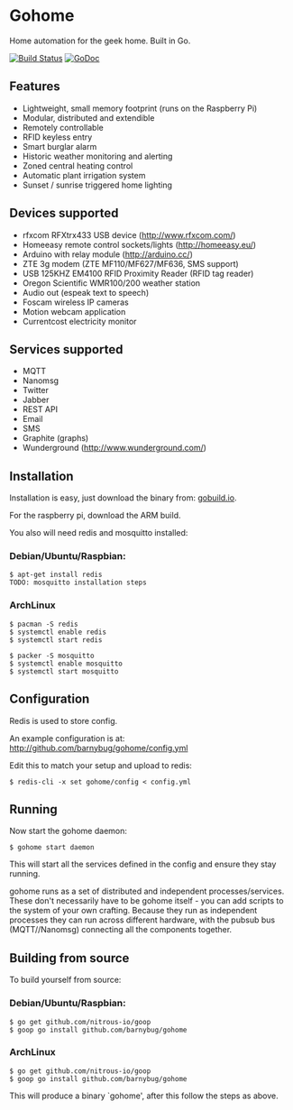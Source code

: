 # Gohome

Home automation for the geek home. Built in Go.

[![Build Status](https://secure.travis-ci.org/barnybug/gohome.png)](http://travis-ci.org/barnybug/gohome)
[![GoDoc](https://godoc.org/github.com/barnybug/gohome?status.svg)](http://godoc.org/github.com/barnybug/gohome)

## Features

- Lightweight, small memory footprint (runs on the Raspberry Pi)
- Modular, distributed and extendible
- Remotely controllable
- RFID keyless entry
- Smart burglar alarm
- Historic weather monitoring and alerting
- Zoned central heating control
- Automatic plant irrigation system
- Sunset / sunrise triggered home lighting

## Devices supported

- rfxcom RFXtrx433 USB device (http://www.rfxcom.com/)
- Homeeasy remote control sockets/lights (http://homeeasy.eu/)
- Arduino with relay module (http://arduino.cc/)
- ZTE 3g modem (ZTE MF110/MF627/MF636, SMS support)
- USB 125KHZ EM4100 RFID Proximity Reader (RFID tag reader)
- Oregon Scientific WMR100/200 weather station
- Audio out (espeak text to speech)
- Foscam wireless IP cameras
- Motion webcam application
- Currentcost electricity monitor

## Services supported

- MQTT
- Nanomsg
- Twitter
- Jabber
- REST API
- Email
- SMS
- Graphite (graphs)
- Wunderground (http://www.wunderground.com/)

## Installation

Installation is easy, just download the binary from:
[gobuild.io](http://gobuild.io/download/github.com/barnybug/gohome).

For the raspberry pi, download the ARM build.

You also will need redis and mosquitto installed:

### Debian/Ubuntu/Raspbian:

    $ apt-get install redis
    TODO: mosquitto installation steps

### ArchLinux

    $ pacman -S redis
    $ systemctl enable redis
    $ systemctl start redis

    $ packer -S mosquitto
    $ systemctl enable mosquitto
    $ systemctl start mosquitto

## Configuration

Redis is used to store config.

An example configuration is at:
http://github.com/barnybug/gohome/config.yml

Edit this to match your setup and upload to redis:

    $ redis-cli -x set gohome/config < config.yml

## Running

Now start the gohome daemon:

    $ gohome start daemon

This will start all the services defined in the config and ensure they stay
running.

gohome runs as a set of distributed and independent processes/services. These
don't necessarily have to be gohome itself - you can add scripts to the system
of your own crafting. Because they run as independent processes they can run
across different hardware, with the pubsub bus (MQTT//Nanomsg) connecting
all the components together.

## Building from source

To build yourself from source:

### Debian/Ubuntu/Raspbian:

    $ go get github.com/nitrous-io/goop
    $ goop go install github.com/barnybug/gohome

### ArchLinux

    $ go get github.com/nitrous-io/goop
    $ goop go install github.com/barnybug/gohome

This will produce a binary `gohome', after this follow the steps as above.
